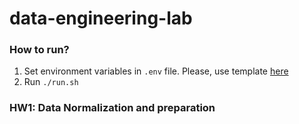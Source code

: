 # data-engineering-lab

### How to run?
1. Set environment variables in `.env` file. Please, use template [here](.env.template)
2. Run `./run.sh`

### HW1: Data Normalization and preparation
